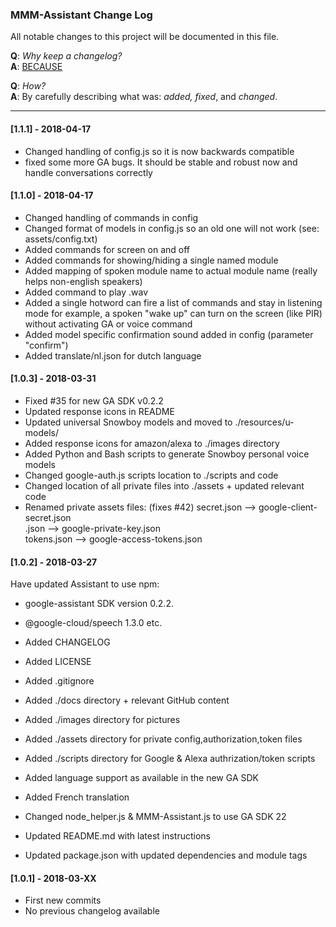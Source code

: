 ### MMM-Assistant Change Log

All notable changes to this project will be documented in this file.

**Q**: *Why keep a changelog?*  
**A**: [BECAUSE](http://keepachangelog.com/en/1.0.0/)

**Q**: *How?*  
**A**: By carefully describing what was: *added, fixed*, and *changed*.

---

#### [1.1.1] - 2018-04-17

- Changed handling of config.js so it is now backwards compatible
- fixed some more GA bugs. It should be stable and robust now and handle conversations correctly

#### [1.1.0] - 2018-04-17

- Changed handling of commands in config
- Changed format of models in config.js so an old one will not work (see: assets/config.txt)
- Added commands for screen on and off
- Added commands for showing/hiding a single named module
- Added mapping of spoken module name to actual module name (really helps non-english speakers)
- Added command to play .wav
- Added a single hotword can fire a list of commands and stay in listening mode
  for example, a spoken "wake up" can turn on the screen (like PIR) without activating GA or voice command
- Added model specific confirmation sound added in config (parameter "confirm")
- Added translate/nl.json for dutch language


#### [1.0.3] - 2018-03-31

- Fixed #35 for new GA SDK v0.2.2
- Updated response icons in README
- Updated universal Snowboy models and moved to ./resources/u-models/
- Added response icons for amazon/alexa to ./images directory
- Added Python and Bash scripts to generate Snowboy personal voice models
- Changed google-auth.js scripts location to ./scripts and code
- Changed location of all private files into ./assets + updated relevant code
- Renamed private assets files:  (fixes #42)
    secret.json       --> google-client-secret.json  
    <downloaded>.json --> google-private-key.json  
    tokens.json       --> google-access-tokens.json


#### [1.0.2] - 2018-03-27

Have updated Assistant to use npm:
- google-assistant SDK version 0.2.2.
- @google-cloud/speech  1.3.0
etc.

- Added CHANGELOG
- Added LICENSE
- Added .gitignore
- Added ./docs directory + relevant GitHub content
- Added ./images directory for pictures
- Added ./assets directory for private config,authorization,token files
- Added ./scripts directory for Google & Alexa authrization/token scripts
- Added language support as available in the new GA SDK
- Added French translation
- Changed node_helper.js & MMM-Assistant.js to use GA SDK 22
- Updated README.md with latest instructions
- Updated package.json with updated dependencies and module tags


#### [1.0.1] - 2018-03-XX

- First new commits
- No previous changelog available 
